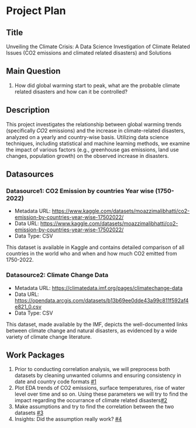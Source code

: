 # Project Plan

## Title
<!-- Give your project a short title. -->
Unveiling the Climate Crisis: A Data Science Investigation of Climate Related Issues (CO2 emissions and climated related disasters) and Solutions

## Main Question

<!-- Think about one main question you want to answer based on the data. -->
1. How did global warming start to peak, what are the probable climate related disasters and how can it be controlled?

## Description

<!-- Describe your data science project in max. 200 words. Consider writing about why and how you attempt it. -->
This project investigates the relationship between global warming trends (specifically  𝐶𝑂2 emissions) and the increase in climate-related disasters, analyzed on a yearly and country-wise basis. Utilizing data science techniques, including statistical and machine learning methods, we examine the impact of various factors (e.g., greenhouse gas emissions, land use changes, population growth) on the observed increase in disasters.
## Datasources

<!-- Describe each datasources you plan to use in a section. Use the prefic "DatasourceX" where X is the id of the datasource. -->

### Datasource1: CO2 Emission by countries Year wise (1750-2022)
* Metadata URL: https://www.kaggle.com/datasets/moazzimalibhatti/co2-emission-by-countries-year-wise-17502022/
* Data URL: https://www.kaggle.com/datasets/moazzimalibhatti/co2-emission-by-countries-year-wise-17502022/
* Data Type: CSV

This dataset is available in Kaggle and contains detailed comparison of all countries in the world who and when and how much CO2 emitted from 1750-2022.

### Datasource2: Climate Change Data
* Metadata URL:  https://climatedata.imf.org/pages/climatechange-data
* Data URL: https://opendata.arcgis.com/datasets/b13b69ee0dde43a99c811f592af4e821_0.csv
* Data Type: CSV 

This dataset, made available by the IMF, depicts the well-documented links between climate change and natural disasters, as evidenced by a wide variety of climate change literature.

## Work Packages

<!-- List of work packages ordered sequentially, each pointing to an issue with more details. -->

1. Prior to conducting correlation analysis, we will preprocess both datasets by cleaning unwanted columns and ensuring consistency in date and country code formats [#1][i1]
2. Plot EDA trends of CO2 emissions, surface temperatures, rise of water level over time and so on. Using these parameters we will try to find the impact regarding the occurrance of climate related disasters[#2][i2]
3. Make assumptions and try to find the correlation between the two datasets [#3][i3]
4. Insights: Did the assumption really work? [#4][i4]

[i1]: https://github.com/poshraj24/Data_Science-MADE/issues/1
[i2]: https://github.com/poshraj24/Data_Science-MADE/issues/2
[i3]: https://github.com/poshraj24/Data_Science-MADE/issues/3
[i4]: https://github.com/poshraj24/Data_Science-MADE/issues/4
